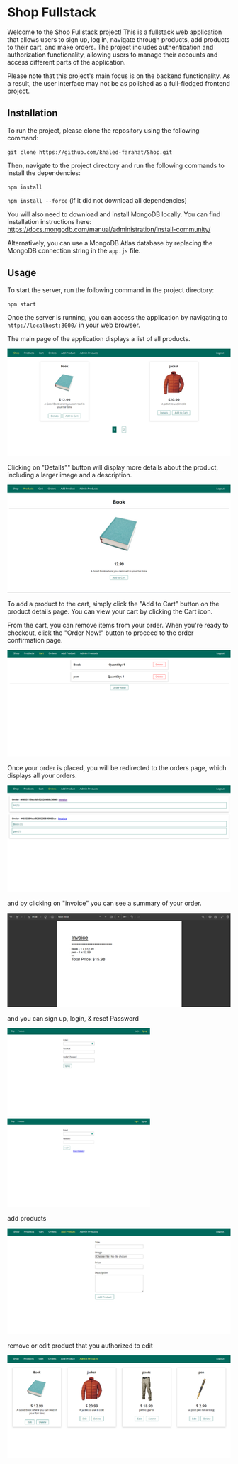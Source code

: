 # Shop Fullstack

Welcome to the Shop Fullstack project! This is a fullstack web application that allows users to sign up, log in, navigate through products, add products to their cart, and make orders. The project includes authentication and authorization functionality, allowing users to manage their accounts and access different parts of the application.

Please note that this project's main focus is on the backend functionality. As a result, the user interface may not be as polished as a full-fledged frontend project.

## Installation

To run the project, please clone the repository using the following command: 

`git clone https://github.com/khaled-farahat/Shop.git`

Then, navigate to the project directory and run the following commands to install the dependencies:

`npm install`

`npm install --force` (if it did not download all dependencies)

You will also need to download and install MongoDB locally. You can find installation instructions here: https://docs.mongodb.com/manual/administration/install-community/

Alternatively, you can use a MongoDB Atlas database by replacing the MongoDB connection string in the `app.js` file.

## Usage

To start the server, run the following command in the project directory:

`npm start`

Once the server is running, you can access the application by navigating to `http://localhost:3000/` in your web browser.

The main page of the application displays a list of all products. 

![product-details](.\images\shopHomePage.png)

Clicking on "Details"" button will display more details about the product, including a larger image and a description.

<img title="" src="./images/detailsPage.png" alt="">

To add a product to the cart, simply click the "Add to Cart" button on the product details page. You can view your cart by clicking the  Cart icon.

From the cart, you can remove items from your order. When you're ready to checkout, click the "Order Now!" button to proceed to the order confirmation page.

![cart](.\images\cartPage.png)

Once your order is placed, you will be redirected to the orders  page, which displays all your orders. 

![order-success](.\images\orderPage.png)

and by clicking on "invoice" you can see a summary of your order.

<img title="" src="./images/invoicePage.png" alt="">

and you can sign up,  login, & reset Password

<img title="" src="./images/signUpPage.png" alt="" width="322" height="200"> <img title="" src="./images/loginPage.png" alt="" width="322" height="200">

add products

<img title="" src="./images/AddProductPage.png" alt="">

remove or edit product that you authorized to edit

<img title="" src="./images/editProduct.png" alt="">
